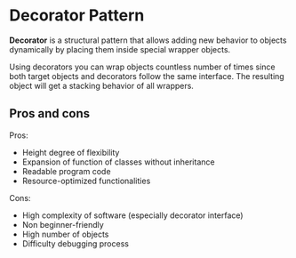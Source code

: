 # Decorator Pattern

**Decorator** is a structural pattern that allows adding new behavior to objects dynamically by placing them inside special wrapper objects.

Using decorators you can wrap objects countless number of times since both target objects and decorators follow the same interface. The resulting object will get a stacking behavior of all wrappers.

## Pros and cons

Pros:

- Height degree of flexibility 
- Expansion of function of classes without inheritance
- Readable program code 
- Resource-optimized functionalities 

Cons:

- High complexity of software (especially decorator interface)
- Non beginner-friendly
- High number of objects 
- Difficulty debugging process
